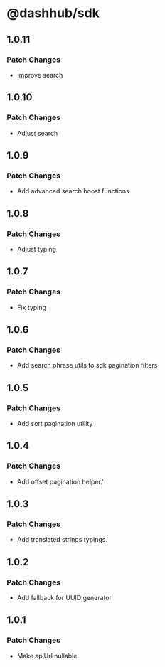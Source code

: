 # @dashhub/sdk

## 1.0.11

### Patch Changes

- Improve search

## 1.0.10

### Patch Changes

- Adjust search

## 1.0.9

### Patch Changes

- Add advanced search boost functions

## 1.0.8

### Patch Changes

- Adjust typing

## 1.0.7

### Patch Changes

- Fix typing

## 1.0.6

### Patch Changes

- Add search phrase utils to sdk pagination filters

## 1.0.5

### Patch Changes

- Add sort pagination utility

## 1.0.4

### Patch Changes

- Add offset pagination helper.'

## 1.0.3

### Patch Changes

- Add translated strings typings.

## 1.0.2

### Patch Changes

- Add fallback for UUID generator

## 1.0.1

### Patch Changes

- Make apiUrl nullable.
